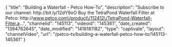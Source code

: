 {
    "title": "Building a Waterfall - Petco How-To",
    "description": "Subscribe to our channel: http:\/\/bit.ly\/12dY9oO Buy the TetraPond Waterfall Filter at Petco: http:\/\/www.petco.com\/product\/112412\/TetraPond-Waterfall-Filter.a...",
    "channelid": "145113",
    "videoid": "145361",
    "date_created": "1394762645",
    "date_modified": "1418181182",
    "type": "captivate",
    "layout": "channelVideo",
    "url": "\/petco-tv\/building-a-waterfall-petco-how-to\/145113-145361"
}